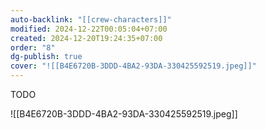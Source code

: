 ```yaml
---
auto-backlink: "[[crew-characters]]"
modified: 2024-12-22T00:05:04+07:00
created: 2024-12-20T19:24:35+07:00
order: "8"
dg-publish: true
cover: "![[B4E6720B-3DDD-4BA2-93DA-330425592519.jpeg]]"
---
```


TODO

![[B4E6720B-3DDD-4BA2-93DA-330425592519.jpeg]]